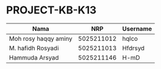 # PROJECT-KB-K13
| Nama                      | NRP           |Username           |
|---------------------------|---------------|--------------|
|Moh rosy haqqy aminy       |5025211012     |hqlco          |
|M. hafidh Rosyadi          |5025211013     |Hfdrsyd             |
|Hammuda Arsyad             |5025211146     |H-mD         |